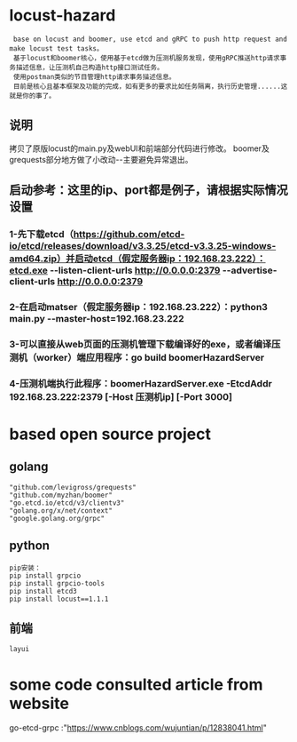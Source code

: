 # locust-hazard
     base on locust and boomer, use etcd and gRPC to push http request and make locust test tasks。
     基于locust和boomer核心，使用基于etcd做为压测机服务发现，使用gRPC推送http请求事务描述信息，让压测机自己构造http接口测试任务。
     使用postman类似的节目管理http请求事务描述信息。
     目前是核心且基本框架及功能的完成，如有更多的要求比如任务隔离，执行历史管理......这就是你的事了。

## 说明
拷贝了原版locust的main.py及webUI和前端部分代码进行修改。
boomer及grequests部分地方做了小改动--主要避免异常退出。

## 启动参考：这里的ip、port都是例子，请根据实际情况设置
  ### 1-先下载etcd（https://github.com/etcd-io/etcd/releases/download/v3.3.25/etcd-v3.3.25-windows-amd64.zip）并启动etcd（假定服务器ip：192.168.23.222）：etcd.exe --listen-client-urls http://0.0.0.0:2379 --advertise-client-urls http://0.0.0.0:2379
  ### 2-在启动matser（假定服务器ip：192.168.23.222）：python3 main.py --master-host=192.168.23.222
  ### 3-可以直接从web页面的压测机管理下载编译好的exe，或者编译压测机（worker）端应用程序：go build boomerHazardServer
  ### 4-压测机端执行此程序：boomerHazardServer.exe -EtcdAddr 192.168.23.222:2379 [-Host 压测机ip] [-Port 3000]
    
# based open source project
  ## golang
    "github.com/levigross/grequests"
    "github.com/myzhan/boomer"
    "go.etcd.io/etcd/v3/clientv3"
    "golang.org/x/net/context"
    "google.golang.org/grpc"
  ## python
    pip安装：
    pip install grpcio
    pip install grpcio-tools
    pip install etcd3
    pip install locust==1.1.1
  ## 前端
    layui
# some code consulted article  from website
   go-etcd-grpc :"https://www.cnblogs.com/wujuntian/p/12838041.html"
